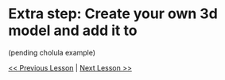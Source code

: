 # Extra step: Create your own 3d model and add it to 

(pending cholula example)

[<< Previous Lesson](lesson.3.md) | [Next Lesson >>](lesson.5.md)